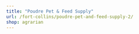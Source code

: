```yaml
---
title: "Poudre Pet & Feed Supply"
url: /fort-collins/poudre-pet-and-feed-supply-2/
shop: agrarian
---
```

